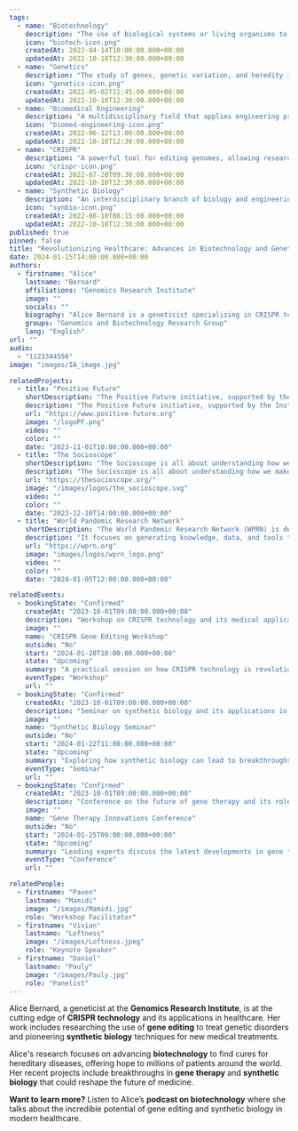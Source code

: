 ```yaml
---
tags:
  - name: "Biotechnology"
    description: "The use of biological systems or living organisms to develop or create different products."
    icon: "biotech-icon.png"
    createdAt: 2022-04-14T10:00:00.000+00:00
    updatedAt: 2022-10-18T12:30:00.000+00:00
  - name: "Genetics"
    description: "The study of genes, genetic variation, and heredity in living organisms."
    icon: "genetics-icon.png"
    createdAt: 2022-05-02T11:45:00.000+00:00
    updatedAt: 2022-10-18T12:30:00.000+00:00
  - name: "Biomedical Engineering"
    description: "A multidisciplinary field that applies engineering principles to medicine and biology for healthcare purposes."
    icon: "biomed-engineering-icon.png"
    createdAt: 2022-06-12T13:00:00.000+00:00
    updatedAt: 2022-10-18T12:30:00.000+00:00
  - name: "CRISPR"
    description: "A powerful tool for editing genomes, allowing researchers to alter DNA sequences and modify gene function."
    icon: "crispr-icon.png"
    createdAt: 2022-07-20T09:30:00.000+00:00
    updatedAt: 2022-10-18T12:30:00.000+00:00
  - name: "Synthetic Biology"
    description: "An interdisciplinary branch of biology and engineering that designs and constructs new biological parts, devices, and systems."
    icon: "synbio-icon.png"
    createdAt: 2022-08-10T08:15:00.000+00:00
    updatedAt: 2022-10-18T12:30:00.000+00:00
published: true
pinned: false
title: "Revolutionizing Healthcare: Advances in Biotechnology and Genetics"
date: 2024-01-15T14:00:00.000+00:00
authors:
  - firstname: "Alice"
    lastname: "Bernard"
    affiliations: "Genomics Research Institute"
    image: ""
    socials: ""
    biography: "Alice Bernard is a geneticist specializing in CRISPR technology and gene therapy, working at the forefront of biotechnology advancements."
    groups: "Genomics and Biotechnology Research Group"
    lang: "English"
url: ""
audio:
  - "1123344556"
image: "images/IA_image.jpg"

relatedProjects:
  - title: "Positive Future"
    shortDescription: "The Positive Future initiative, supported by the Institut d'études avancées de Paris and the Fondation 2100"
    description: "The Positive Future initiative, supported by the Institut d'études avancées de Paris and the Fondation 2100, aims to make foresight work widely known"
    url: "https://www.positive-future.org"
    image: "/logoPF.png"
    video: ""
    color: ""
    date: "2023-11-01T10:00:00.000+00:00"
  - title: "The Socioscope"
    shortDescription: "The Socioscope is all about understanding how we make our world more sustainable, especially when it comes to food"
    description: "The Socioscope is all about understanding how we make our world more sustainable, especially when it comes to food"
    url: "https://thesocioscope.org/"
    image: "/images/logos/the_socioscope.svg"
    video: ""
    color: ""
    date: "2023-12-10T14:00:00.000+00:00"
  - title: "World Pandemic Research Network"
    shortDescription: "The World Pandemic Research Network (WPRN) is dedicated to facilitating international collaboration in pandemic research"
    description: "It focuses on generating knowledge, data, and tools that can be shared across nations to better understand and combat pandemics. Through partnerships with institutions like the Institut d'Études Avancées de Paris (Paris IAS), WPRN brings together leading experts to address the complex challenges posed by global health crises"
    url: "https://wprn.org"
    image: "images/logos/wprn_logo.png"
    video: ""
    color: ""
    date: "2024-01-05T12:00:00.000+00:00"

relatedEvents:
  - bookingState: "Confirmed"
    createdAt: "2023-10-01T09:00:00.000+00:00"
    description: "Workshop on CRISPR technology and its medical applications."
    image: ""
    name: "CRISPR Gene Editing Workshop"
    outside: "No"
    start: "2024-01-20T10:00:00.000+00:00"
    state: "Upcoming"
    summary: "A practical session on how CRISPR technology is revolutionizing gene therapy."
    eventType: "Workshop"
    url: ""
  - bookingState: "Confirmed"
    createdAt: "2023-10-01T09:00:00.000+00:00"
    description: "Seminar on synthetic biology and its applications in healthcare."
    image: ""
    name: "Synthetic Biology Seminar"
    outside: "No"
    start: "2024-01-22T11:00:00.000+00:00"
    state: "Upcoming"
    summary: "Exploring how synthetic biology can lead to breakthroughs in medicine."
    eventType: "Seminar"
    url: ""
  - bookingState: "Confirmed"
    createdAt: "2023-10-01T09:00:00.000+00:00"
    description: "Conference on the future of gene therapy and its role in treating genetic disorders."
    image: ""
    name: "Gene Therapy Innovations Conference"
    outside: "No"
    start: "2024-01-25T09:00:00.000+00:00"
    state: "Upcoming"
    summary: "Leading experts discuss the latest developments in gene therapy."
    eventType: "Conference"
    url: ""

relatedPeople:
  - firstname: "Paven"
    lastname: "Mamidi"
    image: "/images/Mamidi.jpg"
    role: "Workshop Facilitator"
  - firstname: "Vivian"
    lastname: "Loftness"
    image: "/images/Loftness.jpeg"
    role: "Keynote Speaker"
  - firstname: "Daniel"
    lastname: "Pauly"
    image: "/images/Pauly.jpg"
    role: "Panelist"
---
```


Alice Bernard, a geneticist at the **Genomics Research Institute**, is at the cutting edge of **CRISPR technology** and its applications in healthcare. Her work includes researching the use of **gene editing** to treat genetic disorders and pioneering **synthetic biology** techniques for new medical treatments.

Alice's research focuses on advancing **biotechnology** to find cures for hereditary diseases, offering hope to millions of patients around the world. Her recent projects include breakthroughs in **gene therapy** and **synthetic biology** that could reshape the future of medicine.

**Want to learn more?** Listen to Alice’s **podcast on biotechnology** where she talks about the incredible potential of gene editing and synthetic biology in modern healthcare.
